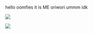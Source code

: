  <p align="left">
 hello oomfies it is ME oriwori ummm idk 
</p>
<img src="https://komarev.com/ghpvc/?username=oriwori&label=meow&color=d4a5bd"/>

<p align="left">
<img src="https://i.imgur.com/0b334Br.png"/>

